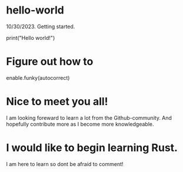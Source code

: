   # hello-world
10/30/2023. Getting started.

print("Hello world!")

  # Figure out how to
enable.funky(autocorrect)

  #  Nice to meet you all!
  I am looking foreward to learn a lot from the Github-community.
  And hopefully contribute more as I become more knowledgeable.

  # I would like to begin learning Rust.
  I am here to learn so dont be afraid to comment!
